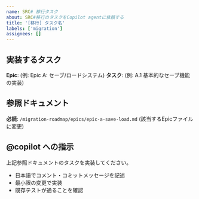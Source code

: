 ```yaml
---
name: SRC# 移行タスク
about: SRC#移行のタスクをCopilot agentに依頼する
title: '[移行] タスク名'
labels: ['migration']
assignees: []
---
```


## 実装するタスク
**Epic**: (例: Epic A: セーブ/ロードシステム)
**タスク**: (例: A.1 基本的なセーブ機能の実装)

## 参照ドキュメント
**必読**: `/migration-roadmap/epics/epic-a-save-load.md` (該当するEpicファイルに変更)

## @copilot への指示
上記参照ドキュメントのタスクを実装してください。
- 日本語でコメント・コミットメッセージを記述
- 最小限の変更で実装
- 既存テストが通ることを確認